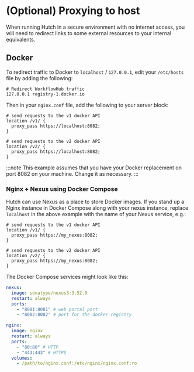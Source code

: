 # (Optional) Proxying to host

When running Hutch in a secure environment with no internet access, you will need to redirect links to some external resources to your internal equivalents.

## Docker
To redirect traffic to Docker to `localhost` / `127.0.0.1`, edit your `/etc/hosts` file by adding the following:

```
# Redirect WorkflowHub traffic
127.0.0.1 registry-1.docker.io
```

Then in your `nginx.conf` file, add the following to your server block:
```
# send requests to the v1 docker API
location /v1/ {
  proxy_pass https://localhost:8082;
}

# send requests to the v2 docker API
location /v2/ {
  proxy_pass https://localhost:8082;
}
```
:::note
This example assumes that you have your Docker replacement on port 8082 on your machine. Change it as necessary.
:::

### Nginx + Nexus using Docker Compose
Hutch can use Nexus as a place to store Docker images. If you stand up a Nginx instance in Docker Compose along with your nexus instance, replace `localhost` in the above example with the name of your Nexus service, e.g.:

```
# send requests to the v1 docker API
location /v1/ {
  proxy_pass https://my_nexus:8082;
}

# send requests to the v2 docker API
location /v2/ {
  proxy_pass https://my_nexus:8082;
}
```

The Docker Compose services might look like this:

```yaml
nexus:
  image: sonatype/nexus3:3.52.0
  restart: always
  ports:
    - "8081:8081" # web portal port
    - "8082:8082" # port for the docker registry

nginx:
  image: nginx
  restart: always
  ports:
    - "80:80" # HTTP
    - "443:443" # HTTPS
  volumes:
    - /path/to/nginx.conf:/etc/nginx/nginx.conf:ro
```
